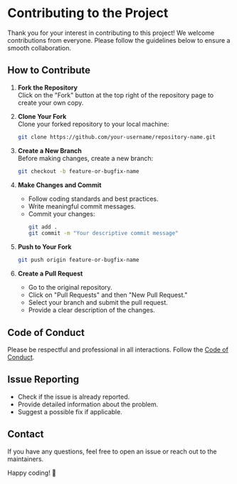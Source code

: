 # Contributing to the Project

Thank you for your interest in contributing to this project! We welcome contributions from everyone. Please follow the guidelines below to ensure a smooth collaboration.

## How to Contribute

1. **Fork the Repository**  
   Click on the "Fork" button at the top right of the repository page to create your own copy.

2. **Clone Your Fork**  
   Clone your forked repository to your local machine:
   ```sh
   git clone https://github.com/your-username/repository-name.git
   ```

3. **Create a New Branch**  
   Before making changes, create a new branch:
   ```sh
   git checkout -b feature-or-bugfix-name
   ```

4. **Make Changes and Commit**  
   - Follow coding standards and best practices.
   - Write meaningful commit messages.
   - Commit your changes:
     ```sh
     git add .
     git commit -m "Your descriptive commit message"
     ```

5. **Push to Your Fork**  
   ```sh
   git push origin feature-or-bugfix-name
   ```

6. **Create a Pull Request**  
   - Go to the original repository.
   - Click on "Pull Requests" and then "New Pull Request."
   - Select your branch and submit the pull request.
   - Provide a clear description of the changes.

## Code of Conduct
Please be respectful and professional in all interactions. Follow the [Code of Conduct](CODE_OF_CONDUCT.md).

## Issue Reporting
- Check if the issue is already reported.
- Provide detailed information about the problem.
- Suggest a possible fix if applicable.

## Contact
If you have any questions, feel free to open an issue or reach out to the maintainers.

Happy coding! 🚀

